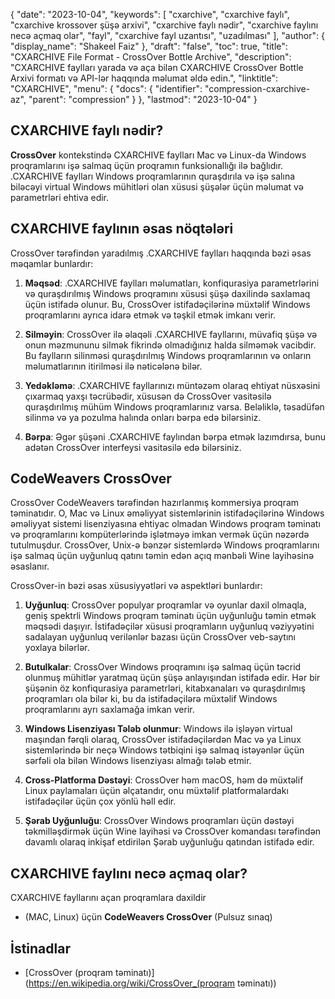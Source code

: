 {
  "date": "2023-10-04",
  "keywords": [
"cxarchive",
"cxarchive faylı",
"cxarchive krossover şüşə arxivi",
"cxarchive faylı nədir",
"cxarchive faylını necə açmaq olar",
"fayl",
"cxarchive fayl uzantısı",
"uzadılması"
],
  "author": {
    "display_name": "Shakeel Faiz"
},
  "draft": "false",
  "toc": true,
  "title": "CXARCHIVE File Format - CrossOver Bottle Archive",
  "description": "CXARCHIVE faylları yarada və aça bilən CXARCHIVE CrossOver Bottle Arxivi formatı və API-lər haqqında məlumat əldə edin.",
  "linktitle": "CXARCHIVE",
  "menu": {
    "docs": {
      "identifier": "compression-cxarchive-az",
      "parent": "compression"
}
},
  "lastmod": "2023-10-04"
}

## CXARCHIVE faylı nədir?

**CrossOver** kontekstində CXARCHIVE faylları Mac və Linux-da Windows proqramlarını işə salmaq üçün proqramın funksionallığı ilə bağlıdır. .CXARCHIVE faylları Windows proqramlarının quraşdırıla və işə salına biləcəyi virtual Windows mühitləri olan xüsusi şüşələr üçün məlumat və parametrləri ehtiva edir.

## CXARCHIVE faylının əsas nöqtələri

CrossOver tərəfindən yaradılmış .CXARCHIVE faylları haqqında bəzi əsas məqamlar bunlardır:

1.  **Məqsəd**: .CXARCHIVE faylları məlumatları, konfiqurasiya parametrlərini və quraşdırılmış Windows proqramını xüsusi şüşə daxilində saxlamaq üçün istifadə olunur. Bu, CrossOver istifadəçilərinə müxtəlif Windows proqramlarını ayrıca idarə etmək və təşkil etmək imkanı verir.
    
2.  **Silməyin**: CrossOver ilə əlaqəli .CXARCHIVE fayllarını, müvafiq şüşə və onun məzmununu silmək fikrində olmadığınız halda silməmək vacibdir. Bu faylların silinməsi quraşdırılmış Windows proqramlarının və onların məlumatlarının itirilməsi ilə nəticələnə bilər.
    
3.  **Yedəkləmə**: .CXARCHIVE fayllarınızı müntəzəm olaraq ehtiyat nüsxəsini çıxarmaq yaxşı təcrübədir, xüsusən də CrossOver vasitəsilə quraşdırılmış mühüm Windows proqramlarınız varsa. Beləliklə, təsadüfən silinmə və ya pozulma halında onları bərpa edə bilərsiniz.
    
4.  **Bərpa**: Əgər şüşəni .CXARCHIVE faylından bərpa etmək lazımdırsa, bunu adətən CrossOver interfeysi vasitəsilə edə bilərsiniz. 

## CodeWeavers CrossOver

CrossOver CodeWeavers tərəfindən hazırlanmış kommersiya proqram təminatıdır. O, Mac və Linux əməliyyat sistemlərinin istifadəçilərinə Windows əməliyyat sistemi lisenziyasına ehtiyac olmadan Windows proqram təminatı və proqramlarını kompüterlərində işlətməyə imkan vermək üçün nəzərdə tutulmuşdur. CrossOver, Unix-ə bənzər sistemlərdə Windows proqramlarını işə salmaq üçün uyğunluq qatını təmin edən açıq mənbəli Wine layihəsinə əsaslanır.

CrossOver-in bəzi əsas xüsusiyyətləri və aspektləri bunlardır:

1.  **Uyğunluq**: CrossOver populyar proqramlar və oyunlar daxil olmaqla, geniş spektrli Windows proqram təminatı üçün uyğunluğu təmin etmək məqsədi daşıyır. İstifadəçilər xüsusi proqramların uyğunluq vəziyyətini sadalayan uyğunluq verilənlər bazası üçün CrossOver veb-saytını yoxlaya bilərlər.
    
2.  **Butulkalar**: CrossOver Windows proqramını işə salmaq üçün təcrid olunmuş mühitlər yaratmaq üçün şüşə anlayışından istifadə edir. Hər bir şüşənin öz konfiqurasiya parametrləri, kitabxanaları və quraşdırılmış proqramları ola bilər ki, bu da istifadəçilərə müxtəlif Windows proqramlarını ayrı saxlamağa imkan verir.
    
3.  **Windows Lisenziyası Tələb olunmur**: Windows ilə işləyən virtual maşından fərqli olaraq, CrossOver istifadəçilərdən Mac və ya Linux sistemlərində bir neçə Windows tətbiqini işə salmaq istəyənlər üçün sərfəli ola bilən Windows lisenziyası almağı tələb etmir.
    
4.  **Cross-Platforma Dəstəyi**: CrossOver həm macOS, həm də müxtəlif Linux paylamaları üçün əlçatandır, onu müxtəlif platformalardakı istifadəçilər üçün çox yönlü həll edir.
    
5.  **Şərab Uyğunluğu**: CrossOver Windows proqramları üçün dəstəyi təkmilləşdirmək üçün Wine layihəsi və CrossOver komandası tərəfindən davamlı olaraq inkişaf etdirilən Şərab uyğunluğu qatından istifadə edir.

## CXARCHIVE faylını necə açmaq olar?

CXARCHIVE fayllarını açan proqramlara daxildir

- (MAC, Linux) üçün **CodeWeavers CrossOver** (Pulsuz sınaq)

## İstinadlar
* [CrossOver (proqram təminatı)](https://en.wikipedia.org/wiki/CrossOver_(proqram təminatı))


